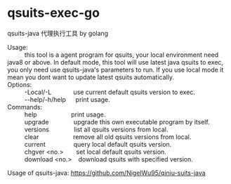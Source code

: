 # qsuits-exec-go  
qsuits-java 代理执行工具 by golang  

Usage:  
&ensp;&ensp;&ensp;&ensp;&ensp; this tool is a agent program for qsuits, your local environment need java8 or above. In default mode, this tool will use latest java qsuits to exec, you only need use qsuits-java's parameters to run. If you use local mode it mean you dont want to update latest qsuits automatically.  
Options:  
&ensp;&ensp;&ensp;&ensp;&ensp; -Local/-L &ensp;&ensp;&ensp;&ensp;&ensp;&ensp; use current default qsuits version to exec.  
&ensp;&ensp;&ensp;&ensp;&ensp; --help/-h/help &ensp;&ensp; print usage.  
Commands:  
&ensp;&ensp;&ensp;&ensp;&ensp; help &ensp;&ensp;&ensp;&ensp;&ensp;&ensp;&ensp;&ensp;&ensp;&ensp; print usage.  
&ensp;&ensp;&ensp;&ensp;&ensp; upgrade &ensp;&ensp;&ensp;&ensp;&ensp;&ensp;&ensp; upgrade this own executable program by itself.  
&ensp;&ensp;&ensp;&ensp;&ensp; versions &ensp;&ensp;&ensp;&ensp;&ensp;&ensp;&ensp; list all qsuits versions from local.  
&ensp;&ensp;&ensp;&ensp;&ensp; clear &ensp;&ensp;&ensp;&ensp;&ensp;&ensp;&ensp;&ensp;&ensp;&ensp; remove all old qsuits versions from local.  
&ensp;&ensp;&ensp;&ensp;&ensp; current &ensp;&ensp;&ensp;&ensp;&ensp;&ensp;&ensp;&ensp; query local default qsuits version.  
&ensp;&ensp;&ensp;&ensp;&ensp; chgver <no.> &ensp;&ensp;&ensp; set local default qsuits version.  
&ensp;&ensp;&ensp;&ensp;&ensp; download <no.> &ensp; download qsuits with specified version.  

Usage of qsuits-java:  https://github.com/NigelWu95/qiniu-suits-java  
